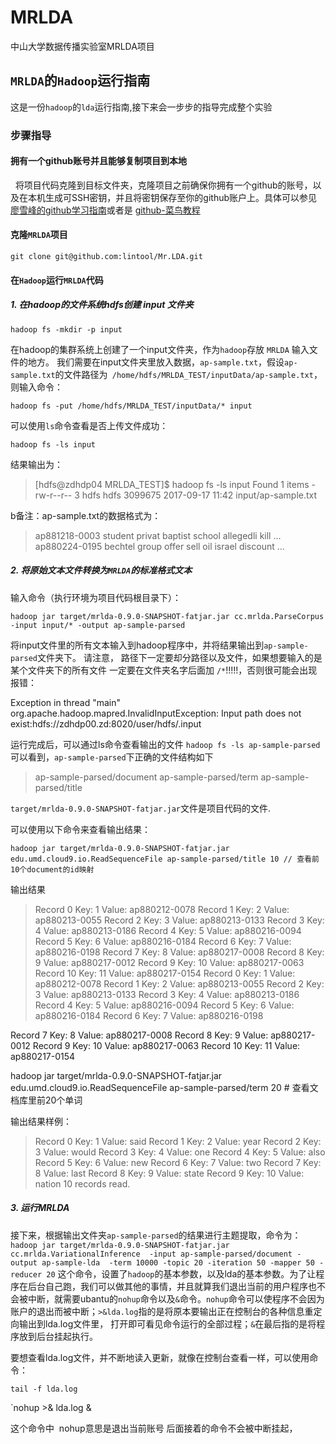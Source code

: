 # MRLDA
中山大学数据传播实验室MRLDA项目


## `MRLDA`的`Hadoop`运行指南
这是一份`hadoop`的`lda`运行指南,接下来会一步步的指导完成整个实验

### 步骤指导

#### 拥有一个github账号并且能够复制项目到本地
&nbsp;&nbsp;将项目代码克隆到目标文件夹，克隆项目之前确保你拥有一个github的账号，以及在本机生成可SSH密钥，并且将密钥保存至你的github账户上。具体可以参见[廖雪峰的github学习指南](https://www.liaoxuefeng.com/wiki/0013739516305929606dd18361248578c67b8067c8c017b000/001374385852170d9c7adf13c30429b9660d0eb689dd43a000)或者是
[github-菜鸟教程](http://www.runoob.com/w3cnote/git-guide.html)

#### 克隆`MRLDA`项目

	git clone git@github.com:lintool/Mr.LDA.git
  
  
#### 在`Hadoop`运行`MRLDA`代码

##### 1. 在hadoop的文件系统hdfs创建 input 文件夹
	hadoop fs -mkdir -p input

在hadoop的集群系统上创建了一个input文件夹，作为`hadoop`存放 `MRLDA` 输入文件的地方。
我们需要在input文件夹里放入数据，`ap-sample.txt`，假设`ap-sample.txt`的文件路径为` /home/hdfs/MRLDA_TEST/inputData/ap-sample.txt`，则输入命令：

	hadoop fs -put /home/hdfs/MRLDA_TEST/inputData/* input
可以使用`ls`命令查看是否上传文件成功：

	hadoop fs -ls input
结果输出为：
> [hdfs@zdhdp04 MRLDA_TEST]$ hadoop fs -ls input
Found 1 items
 -rw-r--r--   3 hdfs hdfs    3099675 2017-09-17 11:42 input/ap-sample.txt

b备注：ap-sample.txt的数据格式为：
> ap881218-0003   student privat baptist school allegedli kill ...
> ap880224-0195   bechtel group offer sell oil israel discount ...


##### 2. 将原始文本文件转换为`MRLDA`的标准格式文本
输入命令（执行环境为项目代码根目录下）：


    hadoop jar target/mrlda-0.9.0-SNAPSHOT-fatjar.jar cc.mrlda.ParseCorpus -input input/* -output ap-sample-parsed

将input文件里的所有文本输入到hadoop程序中，并将结果输出到`ap-sample-parsed`文件夹下。
请注意， 路径下一定要却分路径以及文件，如果想要输入的是某个文件夹下的所有文件 一定要在文件夹名字后面加 `/*`!!!!!，否则很可能会出现报错：

> 
Exception in thread "main" org.apache.hadoop.mapred.InvalidInputException: Input path does not exist:hdfs://zdhdp00.zd:8020/user/hdfs/.input


 运行完成后，可以通过ls命令查看输出的文件
 `hadoop fs -ls ap-sample-parsed`
 可以看到，`ap-sample-parsed`下正确的文件结构如下
> ap-sample-parsed/document
  ap-sample-parsed/term
  ap-sample-parsed/title
    
`target/mrlda-0.9.0-SNAPSHOT-fatjar.jar`文件是项目代码的文件.

可以使用以下命令来查看输出结果：

    hadoop jar target/mrlda-0.9.0-SNAPSHOT-fatjar.jar edu.umd.cloud9.io.ReadSequenceFile ap-sample-parsed/title 10 // 查看前10个document的id映射

  
  输出结果
 
 > Record 0
   Key: 1
  Value: ap880212-0078
   Record 1
  Key: 2
 Value: ap880213-0055
Record 2
Key: 3
Value: ap880213-0133
Record 3
Key: 4
Value: ap880213-0186
Record 4
Key: 5
Value: ap880216-0094
Record 5
Key: 6
Value: ap880216-0184
Record 6
Key: 7
Value: ap880216-0198
Record 7
Key: 8
Value: ap880217-0008
Record 8
Key: 9
Value: ap880217-0012
Record 9
Key: 10
Value: ap880217-0063
Record 10
Key: 11
Value: ap880217-0154
Record 0
Key: 1
Value: ap880212-0078
Record 1
Key: 2
Value: ap880213-0055
Record 2
Key: 3
Value: ap880213-0133
Record 3
Key: 4
Value: ap880213-0186
Record 4
Key: 5
Value: ap880216-0094
Record 5
Key: 6
Value: ap880216-0184
Record 6
Key: 7
Value: ap880216-0198

Record 7
Key: 8
Value: ap880217-0008
Record 8
Key: 9
Value: ap880217-0012
Record 9
Key: 10
Value: ap880217-0063
Record 10
Key: 11
Value: ap880217-0154

  hadoop jar target/mrlda-0.9.0-SNAPSHOT-fatjar.jar edu.umd.cloud9.io.ReadSequenceFile ap-sample-parsed/term 20 # 查看文档库里前20个单词
  
输出结果样例：
> Record 0
Key: 1
Value: said
Record 1
Key: 2
Value: year
Record 2
Key: 3
Value: would
Record 3
Key: 4
Value: one
Record 4
Key: 5
Value: also
Record 5
Key: 6
Value: new
Record 6
Key: 7
Value: two
Record 7
Key: 8
Value: last
Record 8
Key: 9
Value: state
Record 9
Key: 10
Value: nation
10 records read.


##### 3. 运行MRLDA
接下来，根据输出文件夹`ap-sample-parsed`的结果进行主题提取，命令为：
` hadoop jar target/mrlda-0.9.0-SNAPSHOT-fatjar.jar  cc.mrlda.VariationalInference  -input ap-sample-parsed/document -output ap-sample-lda  -term 10000 -topic 20 -iteration 50 -mapper 50 -reducer 20`
这个命令，设置了`hadoop`的基本参数，以及lda的基本参数。为了让程序在后台自己跑，我们可以做其他的事情，并且就算我们退出当前的用户程序也不会被中断，就需要ubantu的`nohup`命令以及`&`命令。`nohup`命令可以使程序不会因为账户的退出而被中断；`>&lda.log`指的是将原本要输出正在控制台的各种信息重定向输出到lda.log文件里， 打开即可看见命令运行的全部过程；`&`在最后指的是将程序放到后台挂起执行。

要想查看lda.log文件，并不断地读入更新，就像在控制台查看一样，可以使用命令：

`tail -f lda.log`


`nohup >& lda.log &

这个命令中  nohup意思是退出当前账号 后面接着的命令不会被中断挂起， 
